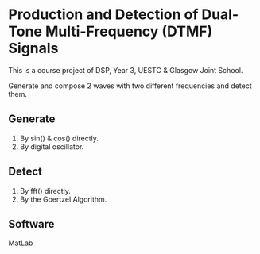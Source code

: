 # Production and Detection of Dual-Tone Multi-Frequency (DTMF) Signals

This is a course project of DSP, Year 3, UESTC & Glasgow Joint School.  

Generate and compose 2 waves with two different frequencies and detect them.

## Generate

1. By sin() & cos() directly.
2. By digital oscillator.

## Detect

1. By fft() directly.
2. By the Goertzel Algorithm.

## Software

MatLab

